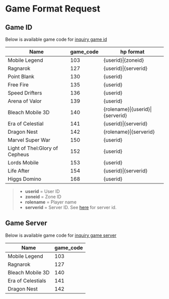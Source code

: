 # Game Format Request

## Game ID

Below is available game code for [inquiry game id](./core/v2/inquiry/game-id.md)


Name | **game_code** | **hp** format
---------|----------|---------
 Mobile Legend | 103 | {userid}\|{zoneid}
 Ragnarok | 127 | {userid}\|{serverid}
 Point Blank | 130 | {userid}
 Free Fire | 135 | {userid}
 Speed Drifters | 136 | {userid}
 Arena of Valor | 139 | {userid}
 Bleach Mobile 3D | 140 | {rolename}\|{userid}\|{serverid}
 Era of Celestial | 141 | {userid}\|{serverid}
 Dragon Nest | 142 | {rolename}\|{serverid}
 Marvel Super War | 150 | {userid}
 Light of Thel:Glory of Cepheus | 152 | {userid}
 Lords Mobile | 153 | {userid}
 Life After | 154 | {userid}\|{serverid}
 Higgs Domino | 168 | {userid}
 
 <!-- theme: info -->

> - **userid** = User ID 
> - **zoneid** = Zone ID
> - **rolename** = Player name
> - **serverid** = Server ID. See [here](#inquiry-game-server) for server id.

## Game Server

Below is available game code for [inquiry game server](./core/V2/inquiry/game-server.md)

Name | **game_code**
---------|----------
 Mobile Legend | 103
 Ragnarok | 127
 Bleach Mobile 3D | 140
 Era of Celestials | 141
 Dragon Nest | 142
